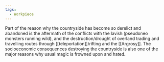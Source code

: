 ```yaml
---
tags:
  - Workpiece
---
```

Part of the reason why the countryside has become so derelict and abandoned is the aftermath of the conflicts with the lavish (pseudoneo monsters running wild), and the destruction/drought of overland trading and travelling routes through [[teleportation]]/rifting and the [[Argrosy]]. 
The socioeconomic consequences destroying the countryside is also one of the major reasons why usual magic is frowned upon and hated.  